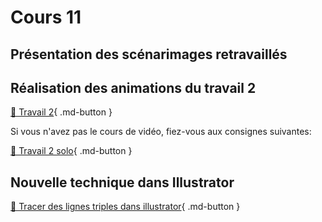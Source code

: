 # Cours 11    

## Présentation des scénarimages retravaillés    

## Réalisation des animations du travail 2    

[💼 Travail 2](exercices_ae/travail2.md){ .md-button }     

Si vous n'avez pas le cours de vidéo, fiez-vous aux consignes suivantes:     

[💼 Travail 2 solo](exercices_ae/travail2_solo.md){ .md-button }     

## Nouvelle technique dans Illustrator    

[📁 Tracer des lignes triples dans illustrator](https://cmontmorency365.sharepoint.com/:f:/s/TIM-582214-Animation2d77/Ej-s95wHs9pIkv-enj75opABQsRNMz9Normsa1H5xHDDqw?e=gh7sXb){ .md-button }      

